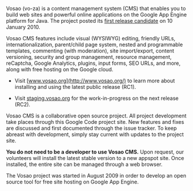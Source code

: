 Vosao (vo-za) is a content management system (CMS) that enables you to build web sites and powerful online applications on the Google App Engine platform for Java. The project posted its [first release candidate](http://code.google.com/p/vosao/downloads/list) on 10 January 2010.

Vosao CMS features include visual (WYSIWYG) editing, friendly URLs, internationalization, parent/child page system, nested and programmable templates, commenting (with moderation), site import/export, content versioning, security and group management, resource management, reCaptcha, Google Analytics, plugins, input forms, SEO URLs, and more, along with free hosting on the Google cloud.

  * Visit [www.vosao.org](http://www.vosao.org/) to learn more about installing and using the latest public release (RC1).

  * Visit [staging.vosao.org](http://staging.vosao.org) for the work-in-progress on the next release (RC2).

Vosao CMS is a collaborative open source project. All project development take places through this Google Code project site. New features and fixes are discussed and first documented through the issue tracker. To keep abreast with development, simply stay current with updates to the project site.

**You do not need to be a developer to use Vosao CMS.** Upon request, our volunteers will install the latest stable version to a new appspot site. Once installed, the entire site can be managed through a web browser.

The Vosao project was started in August 2009 in order to develop an open source tool for free site hosting on Google App Engine.